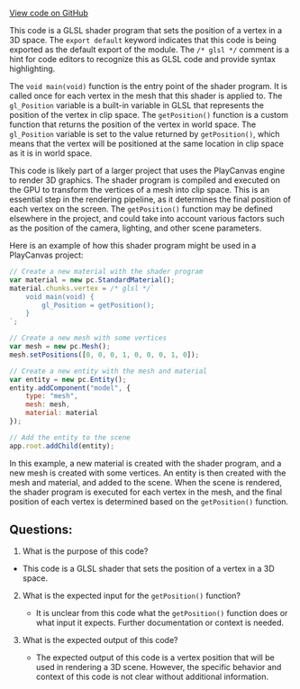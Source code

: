 [View code on GitHub](https://github.com/playcanvas/engine/src/scene/shader-lib/chunks/lit/vert/start.js)

This code is a GLSL shader program that sets the position of a vertex in a 3D space. The `export default` keyword indicates that this code is being exported as the default export of the module. The `/* glsl */` comment is a hint for code editors to recognize this as GLSL code and provide syntax highlighting.

The `void main(void)` function is the entry point of the shader program. It is called once for each vertex in the mesh that this shader is applied to. The `gl_Position` variable is a built-in variable in GLSL that represents the position of the vertex in clip space. The `getPosition()` function is a custom function that returns the position of the vertex in world space. The `gl_Position` variable is set to the value returned by `getPosition()`, which means that the vertex will be positioned at the same location in clip space as it is in world space.

This code is likely part of a larger project that uses the PlayCanvas engine to render 3D graphics. The shader program is compiled and executed on the GPU to transform the vertices of a mesh into clip space. This is an essential step in the rendering pipeline, as it determines the final position of each vertex on the screen. The `getPosition()` function may be defined elsewhere in the project, and could take into account various factors such as the position of the camera, lighting, and other scene parameters.

Here is an example of how this shader program might be used in a PlayCanvas project:

```javascript
// Create a new material with the shader program
var material = new pc.StandardMaterial();
material.chunks.vertex = /* glsl */`
    void main(void) {
        gl_Position = getPosition();
    }
`;

// Create a new mesh with some vertices
var mesh = new pc.Mesh();
mesh.setPositions([0, 0, 0, 1, 0, 0, 0, 1, 0]);

// Create a new entity with the mesh and material
var entity = new pc.Entity();
entity.addComponent("model", {
    type: "mesh",
    mesh: mesh,
    material: material
});

// Add the entity to the scene
app.root.addChild(entity);
``` 

In this example, a new material is created with the shader program, and a new mesh is created with some vertices. An entity is then created with the mesh and material, and added to the scene. When the scene is rendered, the shader program is executed for each vertex in the mesh, and the final position of each vertex is determined based on the `getPosition()` function.
## Questions: 
 1. What is the purpose of this code?
   - This code is a GLSL shader that sets the position of a vertex in a 3D space.

2. What is the expected input for the `getPosition()` function?
   - It is unclear from this code what the `getPosition()` function does or what input it expects. Further documentation or context is needed.

3. What is the expected output of this code?
   - The expected output of this code is a vertex position that will be used in rendering a 3D scene. However, the specific behavior and context of this code is not clear without additional information.